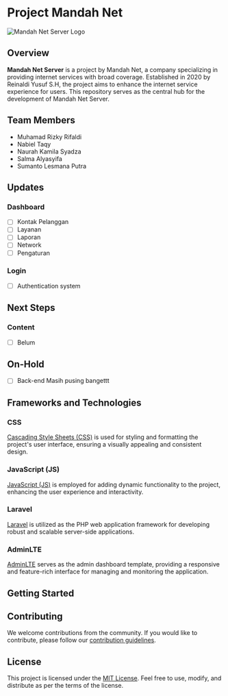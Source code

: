 # Project Mandah Net

![Mandah Net Server Logo]()

## Overview

**Mandah Net Server** is a project by Mandah Net, a company specializing in providing internet services with broad coverage. Established in 2020 by Reinaldi Yusuf S.H, the project aims to enhance the internet service experience for users. This repository serves as the central hub for the development of Mandah Net Server.

## Team Members

- Muhamad Rizky Rifaldi
- Nabiel Taqy
- Naurah Kamila Syadza
- Salma Alyasyifa
- Sumanto Lesmana Putra

## Updates

### Dashboard

- [ ] Kontak Pelanggan
- [ ] Layanan
- [ ] Laporan
- [ ] Network
- [ ] Pengaturan

### Login

- [ ] Authentication system

## Next Steps

### Content

- [ ] Belum

## On-Hold

- [ ] Back-end Masih pusing bangettt

## Frameworks and Technologies

### CSS

[Cascading Style Sheets (CSS)](https://developer.mozilla.org/en-US/docs/Web/CSS) is used for styling and formatting the project's user interface, ensuring a visually appealing and consistent design.

### JavaScript (JS)

[JavaScript (JS)](https://developer.mozilla.org/en-US/docs/Web/JavaScript) is employed for adding dynamic functionality to the project, enhancing the user experience and interactivity.

### Laravel

[Laravel](https://laravel.com/) is utilized as the PHP web application framework for developing robust and scalable server-side applications.

### AdminLTE

[AdminLTE](https://adminlte.io/) serves as the admin dashboard template, providing a responsive and feature-rich interface for managing and monitoring the application.

## Getting Started

## Contributing

We welcome contributions from the community. If you would like to contribute, please follow our [contribution guidelines](CONTRIBUTING.md).

## License

This project is licensed under the [MIT License](LICENSE). Feel free to use, modify, and distribute as per the terms of the license.
